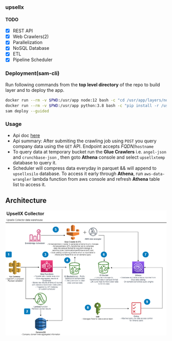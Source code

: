 ### upsellx

#### TODO

- [x] REST API
- [x] Web Crawlers(2)
- [x] Parallelization
- [x] NoSQL Database
- [x] ETL
- [x] Pipeline Scheduler

### Deployment(sam-cli)
Run following commands from the **top level directory** of the repo to build layer and to deploy the app.
```bash
docker run --rm -v $PWD:/usr/app node:12 bash -c "cd /usr/app/layers/node/nodejs/ && npm install"
docker run --rm -v $PWD:/usr/app python:3.8 bash -c "pip install -r /usr/app/layers/py/python/requirements.txt --target /usr/app/layers/py/python/ --no-cache-dir"
sam deploy --guided
```

### Usage
* Api doc [here](https://app.swaggerhub.com/apis/k-hasan-19/upsellx/0.2.0)
* Api summary: After submiting the crawling job using `POST` you query company data using the `GET` API. Endpoint accepts *FQDN*/`hostname`  
* To query data at temporary bucket run the **Glue Crawlers** i.e. `angel-json` and `crunchbase-json` , then goto **Athena** console and select `upsellxtemp` database to query it.
* Scheduler will compress data everyday in parquet && will append to `upsellxsilo` database. To access it early through **Athena**, run `aws-data-wrangler` lambda function from aws console and refresh **Athena** table list to access it.
## Architecture

![App Architecture](images/UpSellx.png)
